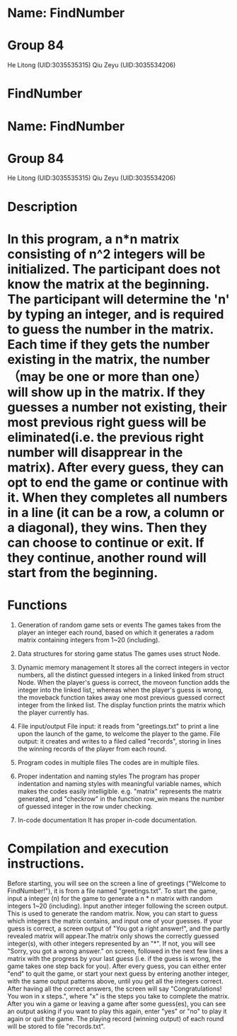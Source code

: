 # Name: FindNumber
# Group 84
  He Litong (UID:3035535315)
  Qiu Zeyu (UID:3035534206)

# FindNumber
# Name: FindNumber
# Group 84
  He Litong (UID:3035535315)
  Qiu Zeyu (UID:3035534206)

# Description

# In this program, a n*n matrix consisting of n^2 integers will be initialized. The participant does not know the matrix at the beginning. The participant will determine the 'n' by typing an integer, and is required to guess the number in the matrix. Each time if they gets the number existing in the matrix, the number （may be one or more than one） will show up in the matrix. If they guesses a number not existing, their most previous right guess will be eliminated(i.e. the previous right number will disapprear in the matrix). After every guess, they can opt to end the game or continue with it. When they completes all numbers in a line (it can be a row, a column or a diagonal), they wins. Then they can choose to continue or exit. If they continue, another round will start from the beginning.

# Functions

1. Generation of random game sets or events
The games takes from the player an integer each round, based on which it generates a radom matrix containing integers from 1~20 (including).

2. Data structures for storing game status
The games uses struct Node.

3. Dynamic memory management
It stores all the correct integers in vector<int> numbers, all the distinct guessed integers in a linked linked from struct Node. When the player's guess is correct, the moveon function adds the integer into the linked list,; whereas when the player's guess is wrong, the moveback function takes away one most previous guessed correct integer from the linked list. The display function prints the matrix which the player currently has.

4. File input/output
File input: it reads from "greetings.txt" to print a line upon the launch of the game, to welcome the player to the game.
File output: it creates and writes to a filed called "records", storing in lines the winning records of the player from each round.

5. Program codes in multiple files
The codes are in multiple files.

6. Proper indentation and naming styles
The program has proper indentation and naming styles with meaningful variable names, which makes the codes easily intelligible. e.g. "matrix" represents the matrix generated, and "checkrow" in the function row_win means the number of guessed integer in the row under checking.

7. In-code documentation
It has proper in-code documentation.


# Compilation and execution instructions.

Before starting, you will see on the screen a line of greetings ("Welcome to FindNumber!"), it is from a file named "greetings.txt".
To start the game, input a integer (n) for the game to generate a n * n matrix with random integers 1~20 (including).
Input another integer following the screen output. This is used to generate the random matrix.
Now, you can start to guess which integers the matrix contains, and input one of your guesses.
If your guess is correct, a screen output of "You got a right answer!", and the partly revealed matrix will appear.The matrix only shows the correctly guessed integer(s), with other integers represented by an "*".
If not, you will see "Sorry, you got a wrong answer." on screen, followed in the next few lines a matrix with the progress by your last guess (i.e. if the guess is wrong, the game takes one step back for you).
After every guess, you can either enter "end" to quit the game, or start your next guess by entering another integer, with the same output patterns above, until you get all the integers correct.
After having all the correct answers, the screen will say "Congratulations! You won in x steps.", where "x" is the steps you take to complete the matrix.
After you win a game or leaving a game after some guess(es), you can see an output asking if you want to play this again, enter "yes" or "no" to play it again or quit the game.
The playing record (winning output) of each round will be stored to file "records.txt".
